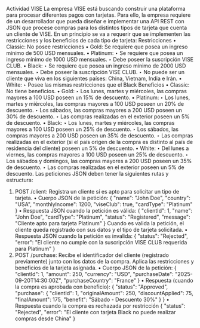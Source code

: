 Actividad VISE
La empresa VISE está buscando construir una plataforma para procesar diferentes pagos con
tarjetas.
Para ello, la empresa requiere de un desarrollador que pueda diseñar e implementar una API
REST con JSON que procese compras para los distintos tipos de tarjeta que cuenta un cliente
de VISE. En un principio se va a requerir que se implementen las restricciones y los beneficios
de cada tipo de tarjeta:
Restricciones
• Classic: No posee restricciones
• Gold: Se requiere que posea un ingreso mínimo de 500 USD mensuales.
• Platinum:
‣ Se requiere que posea un ingreso mínimo de 1000 USD mensuales.
‣ Debe poseer la suscripción VISE CLUB.
• Black:
‣ Se requiere que posea un ingreso mínimo de 2000 USD mensuales.
‣ Debe poseer la suscripción VISE CLUB.
‣ No puede ser un cliente que viva en los siguientes países: China, Vietnam, India e Irán.
• White:
‣ Posee las mismas restricciones que el Black
Beneficios
• Classic: No tiene beneficios.
• Gold:
‣ Los lunes, martes y miércoles, las compras mayores a 100 USD poseen un 15% de
descuento.
• Platinum:
‣ Los lunes, martes y miércoles, las compras mayores a 100 USD poseen un 20% de
descuento.
‣ Los sábados, las compras mayores a 200 USD poseen un 30% de descuento.
‣ Las compras realizadas en el exterior poseen un 5% de descuento.
• Black:
‣ Los lunes, martes y miércoles, las compras mayores a 100 USD poseen un 25% de
descuento.
‣ Los sábados, las compras mayores a 200 USD poseen un 35% de descuento.
‣ Las compras realizadas en el exterior (si el país origen de la compra es distinto al país de
residencia del cliente) poseen un 5% de descuento.
• White:
‣ Del lunes a viernes, las compras mayores a 100 USD poseen un 25% de descuento.
‣ Los sábados y domingos, las compras mayores a 200 USD poseen un 35% de descuento.
‣ Las compras realizadas en el exterior poseen un 5% de descuento.
Las peticiones JSON deben tener la siguientes rutas y estructura:
1. POST /client:
Registra un cliente sí es apto para solicitar un tipo de tarjeta.
• Cuerpo JSON de la petición:
{
 "name": "John Doe",
 "country": "USA",
 "monthlyIncome": 1200,
 "viseClub": true,
 "cardType": "Platinum"
}
• Respuesta JSON cuando la petición es válida:
{
 "clientId": 1,
 "name": "John Doe",
 "cardType": "Platinum",
 "status": "Registered",
 "message": "Cliente apto para tarjeta Platinum"
}
Cuando es valida la petición, el cliente queda registrado con sus datos y el tipo de tarjeta
solicitada.
• Respuesta JSON cuando la petición es invalida:
{
 "status": "Rejected",
 "error": "El cliente no cumple con la suscripción VISE CLUB requerida para
Platinum"
}
2. POST /purchase:
Recibe el identificador del cliente (registrado previamente) junto con los datos de la compra.
Aplica las restricciones y beneficios de la tarjeta asignada.
• Cuerpo JSON de la petición:
{
 "clientId": 1,
 "amount": 250,
 "currency": "USD",
 "purchaseDate": "2025-09-20T14:30:00Z",
 "purchaseCountry": "France"
}
• Respuesta (cuando la compra es aprobada con beneficio):
{
 "status": "Approved",
 "purchase": {
 "clientId": 1,
 "originalAmount": 250,
 "discountApplied": 75,
 "finalAmount": 175,
 "benefit": "Sábado - Descuento 30%"
 }
}
• Respuesta cuando la compra es rechazada por restricción
{
 "status": "Rejected",
 "error": "El cliente con tarjeta Black no puede realizar compras desde China"
}